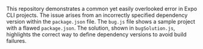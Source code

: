 This repository demonstrates a common yet easily overlooked error in Expo CLI projects.  The issue arises from an incorrectly specified dependency version within the `package.json` file. The `bug.js` file shows a sample project with a flawed `package.json`. The solution, shown in `bugSolution.js`, highlights the correct way to define dependency versions to avoid build failures.